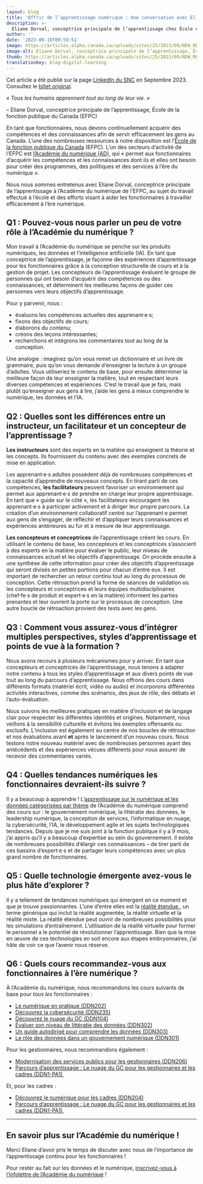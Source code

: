 ```yaml
---
layout: blog
title: 'Offrir de l’apprentissage numérique : Une conversation avec Eliane Dorval'
description: >-
  Eliane Dorval, conceptrice principale de l’apprentissage chez École de la fonction publique du Canada (EFPC) partage ses réflexions sur la façon d’aider les fonctionnaires à travailler efficacement à l’ère numérique.
author: ''
date: '2023-09-19T09:59:51'
image: https://articles.alpha.canada.ca/uploads/sites/25/2023/09/NEW_REV-Eliane_Dorval_Blog_Post_FR.png
image-alt: Eliane Dorval, conceptrice principale de l’apprentissage, École de la fonction publique du Canada (EFPC).
thumb: https://articles.alpha.canada.ca/uploads/sites/25/2023/09/NEW_REV-Eliane_Dorval_Blog_Post_FR.png
translationKey: blog-digital-learning
---
```


<p>Cet article a été publié sur&nbsp;la page <a href="https://www.linkedin.com/company/cds-snc/posts/?feedView=all&amp;viewAsMember=true">LinkedIn du SNC</a>&nbsp;en Septembre 2023. Consultez le&nbsp;<a href="https://www.linkedin.com/feed/update/urn:li:activity:7109890961681354752">billet original</a>.</p>



<p><em>« Tous les humains apprennent tout au long de leur vie. »</em></p>



<p>&#8211; Eliane Dorval, conceptrice principale de l’apprentissage, École de la fonction publique du Canada (EFPC)</p>



<p>En tant que fonctionnaires, nous devons continuellement acquérir des compétences et des connaissances afin de servir efficacement les gens au Canada. L’une des nombreuses ressources à notre disposition est l’<a href="https://www.csps-efpc.gc.ca/index-fra.aspx" target="_blank" rel="noreferrer noopener">École de la fonction publique du Canada</a> (EFPC). L’un des secteurs d’activité de l’EFPC est <a href="https://www.csps-efpc.gc.ca/about_us/business_lines/digitalacademy-fra.aspx" target="_blank" rel="noreferrer noopener">l’Académie du numérique (AD)</a>, qui «&nbsp;permet aux fonctionnaires d&rsquo;acquérir les compétences et les connaissances dont ils et elles ont besoin pour créer des programmes, des politiques et des services à l&rsquo;ère du numérique&nbsp;».</p>



<p>Nous nous sommes entretenus avec Eliane Dorval, conceptrice principale de l’apprentissage à l’Académie du numérique de l’EFPC, au sujet du travail effectué à l’école et des efforts visant à aider les fonctionnaires à travailler efficacement à l’ère numérique.&nbsp;</p>



<h2 class="wp-block-heading" id="h-q1-nbsp-pouvez-vous-nous-parler-un-peu-de-votre-role-a-l-academie-du-numerique-nbsp"><strong>Q1&nbsp;: Pouvez-vous nous parler un peu de votre rôle à l’Académie du numérique ?&nbsp;</strong></h2>



<p>Mon travail à l’Académie du numérique se penche sur les produits numériques, les données et l’intelligence artificielle (IA). En tant que conceptrice de l’apprentissage, je façonne des expériences d’apprentissage pour les fonctionnaires grâce à la conception structurelle de cours et à la gestion de projet. Les concepteurs de l’apprentissage évaluent le groupe de personnes qui ont besoin d’acquérir des compétences ou des connaissances, et déterminent les meilleures façons de guider ces personnes vers leurs objectifs d’apprentissage.&nbsp;</p>



<p>Pour y parvenir, nous&nbsp;:</p>



<ul class="wp-block-list">
<li>évaluons les compétences actuelles des apprenant·e·s;</li>



<li>fixons des objectifs de cours;</li>



<li>élaborons du contenu;</li>



<li>créons des leçons intéressantes;&nbsp;</li>



<li>recherchons et intégrons les commentaires tout au long de la conception.</li>
</ul>



<p>Une analogie : imaginez qu’on vous remet un dictionnaire et un livre de grammaire, puis qu’on vous demande d’enseigner la lecture à un groupe d’adultes. Vous utiliseriez le contenu de base, pour ensuite déterminer la meilleure façon de leur enseigner la matière, tout en respectant leurs diverses compétences et expériences. C’est le travail que je fais, mais plutôt qu’enseigner aux gens à lire, j’aide les gens à mieux comprendre le numérique, les données et l’IA.&nbsp;</p>



<h2 class="wp-block-heading" id="h-q2-nbsp-quelles-sont-les-differences-entre-un-instructeur-un-facilitateur-et-un-concepteur-de-l-apprentissage"><strong>Q2&nbsp;: Quelles sont les différences entre un instructeur, un facilitateur et un concepteur de l’apprentissage ?</strong></h2>



<p><strong>Les instructeurs</strong> sont des experts en la matière qui enseignent la théorie et les concepts. Ils fournissent du contenu avec des exemples concrets de mise en application.</p>



<p>Les apprenant·e·s adultes possèdent déjà de nombreuses compétences et la capacité d’apprendre de nouveaux concepts. En tirant parti de ces compétences, <strong>les facilitateurs </strong>peuvent favoriser un environnement qui permet aux apprenant·e·s de prendre en charge leur propre apprentissage. En tant que « guide sur le côté », les facilitateurs encouragent les apprenant·e·s à participer activement et à diriger leur propre parcours. La création d’un environnement collaboratif centré sur l’apprenant·e permet aux gens de s’engager, de réfléchir et d’appliquer leurs connaissances et expériences antérieures au fur et à mesure de leur apprentissage.</p>



<p><strong>Les concepteurs et conceptrices</strong> de l’apprentissage créent les cours. En utilisant le contenu de base, les concepteurs et les conceptrices s’associent à des experts en la matière pour évaluer le public, leur niveau de connaissances actuel et les objectifs d’apprentissage. On procède ensuite à une synthèse de cette information pour créer des objectifs d’apprentissage qui seront divisés en petites portions pour chacun d’entre eux. Il est important de rechercher un retour continu tout au long du processus de conception. Cette rétroaction prend la forme de séances de validation où les concepteurs et conceptrices et leurs équipes multidisciplinaires (chef·fe·s de produit et expert·e·s en la matière) informent les parties prenantes et leur ouvrent la porte sur le processus de conception. Une autre boucle de rétroaction provient des tests avec les gens.&nbsp;</p>



<h2 class="wp-block-heading" id="h-q3-comment-vous-assurez-vous-d-integrer-multiples-perspectives-styles-d-apprentissage-et-points-de-vue-a-la-formation"><strong>Q3 : Comment vous assurez-vous d’intégrer multiples perspectives, styles d’apprentissage et points de vue à la formation ?</strong></h2>



<p>Nous avons recours à plusieurs mécanismes pour y arriver. En tant que concepteurs et conceptrices de l’apprentissage, nous tenons à adapter notre contenu à tous les styles d’apprentissage et aux divers points de vue tout au long du parcours d’apprentissage. Nous offrons des cours dans différents formats (matériel écrit, vidéo ou audio) et incorporons différentes activités interactives, comme des scénarios, des jeux de rôle, des débats et l’auto-évaluation.&nbsp;</p>



<p>Nous suivons les meilleures pratiques en matière d’inclusion et de langage clair pour respecter les différentes identités et origines. Notamment, nous veillons à la sensibilité culturelle et évitons les exemples offensants ou exclusifs. L’inclusion est également au centre de nos boucles de rétroaction et nos évaluations avant<strong> et</strong> après le lancement d’un nouveau cours. Nous testons notre nouveau matériel avec de nombreuses personnes ayant des antécédents et des expériences vécues différents pour nous assurer de recevoir des commentaires variés.&nbsp;</p>



<h2 class="wp-block-heading" id="h-q4-nbsp-quelles-tendances-numeriques-les-fonctionnaires-devraient-ils-suivre"><strong>Q4&nbsp;: Quelles tendances numériques les fonctionnaires devraient-ils suivre ?</strong></h2>



<p>Il y a beaucoup à apprendre ! L’<a href="https://www.csps-efpc.gc.ca/digital-data/index-fra.aspx" target="_blank" rel="noreferrer noopener">apprentissage sur le numérique et les données catégorisées par thème</a> de l’Académie du numérique comprend des cours sur&nbsp;: le gouvernement numérique, la littératie des données, le leadership numérique, la conception de services, l’informatique en nuage, la cybersécurité, l’IA, le développement agile et les sujets technologiques tendances. Depuis que je me suis joint à la fonction publique il y a 9 mois, j’ai appris qu’il y a beaucoup d’expertise au sein du gouvernement. Il existe de nombreuses possibilités d’élargir ces connaissances &#8211; de tirer parti de ces bassins d’expert·e·s et de partager leurs compétences avec un plus grand nombre de fonctionnaires.&nbsp;</p>



<h2 class="wp-block-heading" id="h-q5-nbsp-quelle-technologie-emergente-avez-vous-le-plus-hate-d-explorer"><strong>Q5&nbsp;: Quelle technologie émergente avez-vous le plus hâte d’explorer ?</strong></h2>



<p>Il y a tellement de tendances numériques qui émergent en ce moment et que je trouve passionnantes. L’une d’entre elles est la <a href="https://busrides-trajetsenbus.csps-efpc.gc.ca/fr/ep-107-fr" target="_blank" rel="noreferrer noopener">réalité étendue </a>, un terme générique qui inclut la réalité augmentée, la réalité virtuelle et la réalité mixte. La réalité étendue peut ouvrir de nombreuses possibilités pour les simulations d’entraînement. L’utilisation de la réalité virtuelle pour former le personnel a le potentiel de révolutionner l’apprentissage. Bien que la mise en œuvre de ces technologies en soit encore aux étapes embryonnaires, j’ai hâte de voir ce que l’avenir nous réserve.</p>



<h2 class="wp-block-heading" id="h-q6-nbsp-quels-cours-recommandez-vous-aux-fonctionnaires-a-l-ere-numerique"><strong>Q6&nbsp;: Quels cours recommandez-vous aux fonctionnaires à l’ère numérique ?</strong></h2>



<p>À l’Académie du numérique, nous recommandons les cours suivants de base pour <em>tous les</em> fonctionnaires :&nbsp;</p>



<ul class="wp-block-list">
<li><a href="https://catalogue.csps-efpc.gc.ca/product?catalog=DDN202&amp;cm_locale=fr" target="_blank" rel="noreferrer noopener">Le numérique en pratique (DDN202)</a></li>



<li><a href="https://catalogue.csps-efpc.gc.ca/product?catalog=DDN235&amp;cm_locale=fr" target="_blank" rel="noreferrer noopener">Découvrez la cybersécurité (DDN235)</a></li>



<li><a href="https://catalogue.csps-efpc.gc.ca/product?catalog=DDN104&amp;cm_locale=fr" target="_blank" rel="noreferrer noopener">Découvrez le nuage du GC (DDN104)</a></li>



<li><a href="https://catalogue.csps-efpc.gc.ca/product?catalog=DDN302&amp;cm_locale=fr" target="_blank" rel="noreferrer noopener">Évaluer son niveau de littératie des données (DDN302)</a></li>



<li><a href="https://catalogue.csps-efpc.gc.ca/product?catalog=DDN303&amp;cm_locale=fr" target="_blank" rel="noreferrer noopener">Un guide autodirigé pour comprendre les données (DDN303)</a></li>



<li><a href="https://catalogue.csps-efpc.gc.ca/product?catalog=DDN301&amp;cm_locale=fr" target="_blank" rel="noreferrer noopener">Le rôle des données dans un gouvernement numérique (DDN301)</a></li>
</ul>



<p>Pour les gestionnaires, nous recommandons également&nbsp;:</p>



<ul class="wp-block-list">
<li><a href="https://catalogue.csps-efpc.gc.ca/product?catalog=DDN206&amp;cm_locale=fr" target="_blank" rel="noreferrer noopener">Modernisation des services publics pour les gestionnaires (DDN206)</a></li>



<li><a href="https://catalogue.csps-efpc.gc.ca/product?catalog=DDN1-PA1&amp;cm_locale=fr" target="_blank" rel="noreferrer noopener">Parcours d’apprentissage : Le nuage du GC pour les gestionnaires et les cadres (DDN1-PA1)&nbsp;</a></li>
</ul>



<p>Et, pour les cadres :</p>



<ul class="wp-block-list">
<li><a href="https://catalogue.csps-efpc.gc.ca/product?catalog=DDN204&amp;cm_locale=fr" target="_blank" rel="noreferrer noopener">Découvrez le numérique pour les cadres (DDN204)</a></li>



<li><a href="https://catalogue.csps-efpc.gc.ca/product?catalog=DDN1-PA1&amp;cm_locale=fr" target="_blank" rel="noreferrer noopener">Parcours d’apprentissage : Le nuage du GC pour les gestionnaires et les cadres (DDN1-PA1)&nbsp;</a></li>
</ul>



<hr class="wp-block-separator has-alpha-channel-opacity" />



<h2 class="wp-block-heading">En savoir plus sur l’Académie du numérique !</h2>



<p>Merci Eliane d’avoir pris le temps de discuter avec nous de l’importance de l’apprentissage continu pour les fonctionnaires !</p>



<p>Pour rester au fait sur les données et le numérique, <a href="https://www.csps-efpc.gc.ca/digital-academy/da-newsletter-subscribe-fra.aspx" target="_blank" rel="noreferrer noopener">inscrivez-vous à l’infolettre de l’Académie du numérique</a> !&nbsp;<br></p>

